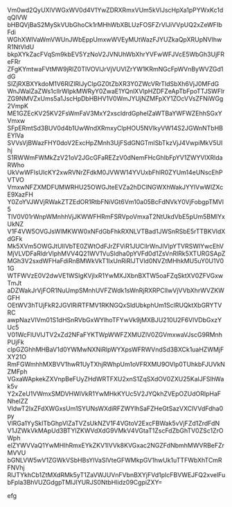 Vm0wd2QyUXlVWGxWV0d4V1YwZDRXRmxVUm5kVlJscHpXa1pPYWxKc1dqQlVW
bHBQVjBaS2MySkVUbGhoCk1rMHhWbXBLUzFOSFZrVlJiVVpUQ2xZeWFIbFdi
WGhXWlVaWmVWUnJWbEppUmxwWVEyMUtWazFJYUZkaQpXRUpNVlhwR1NtVldU
bkpXYkZacFVqSm9kbEV5YzNoV2JVNUhWbXhrYVFwWFJVcE5WbGh3UjFReFRr
ZFgKYmtwaFVtMW9jRlZ0TlVOVlJrVjVUVlZrYW1KRmNGcFpWVnByWVZGd1dG
SlZjRXBXYkdoM1V6RlZlRlJyClpGZ0tZbXR3Y0ZWcVRrTldSbXh6VjJ0MFdG
WnJWalZaZWs1cllrWlpkMWRyY0ZwaE1YQnlXVlpHZDFZeApTbFpoTTJSWFlr
ZG9NMVZxUms5a1JscHpDbHBHV1V0WmJYUjNZMFpXY1ZOcVVsZFNiWGg2VmpK
ME1GZEcKV25KV2FsWmFaV3MxY2xscldrdGphelZaWTBaYWFWZEhhSGxYVmxw
SFpERmtSd3BUV0d4b1UwWndXRmxyClpHOU5NVlkyVW14S2JGWnNTbHBEYlVa
SVVsVjBWazFHY0doV2ExcHpZMnh3UjFSdGNGTmlSbTkzVjJ4VwpiMkV5Ulhj
S1RWWmFWMkZzV21oV2JGcGFaREZzV0dNemFHcGhlbFpYV1ZWYVlXRldaRWho
UkVwWFlsUlcKY2xwRVNrZFdkM0JVWW14YVUxbFhlR0ZYUm14eUNscEhPVTVO
VmxwNFZXMDFUMWRHU25OWGJteEVZa2hDClNGWXhWakJYYlVwWlZXcE9XazFH
Y0ZoYVJWVjRWakZTZEdOR1RtbFNiVGt6Vm10a05BcFdNVkY0VjFobgpTMVl5
TlV0V01rWnpWMnhhVjJKWWFHRmFSRVpoVmxaT2NtUkdVbE5pUm5BMlYxUkNZ
V1F4VW5OVGJsWlMKWW0xNFdGbFhkRXNLVTBad1JWSnRSbE5rTTBKVldXdGFk
Mk5XVm5OWGJtUllVbTE0ZWtOdFJrZFViR1JUCllrWnJlVlpYTVRSWlYwcEhV
MjVLVDFaRldrVlphMVV4Q21WV1VuSldha0pYVFd0d1ZsVnRlRk5XTURGSApZ
MGh3V2sxdWFHaFdiRnBMWkVkT1IxUnRiRlJTVld0NVZtMHhkMU5uY0U1V01G
WTFWVzE0V2dwVE1WSlgKVjIxR1YwMXJXbnBXTW5oaFZqSktXV0ZFVGxwTmJt
aDZWakJrVjFOR1NuUmpSMnhUVFZWdk1sWnRjRXRPClIwVjVVbXhrWVZKWGFH
OEtWV3hTUjFkR2JGVlRiRTFMV1RKNGQxSldUbkphUm1SclRUQktXbGRYTVRC
awpNazVIVm01S1dHSnRVbGxWYlhoTFYwVk9jMXBJU210U2F6VlVDbGxzYUc5
V01WcFlUVlJTV2xZd2NFaFYKTWpWWFZXMUZlV0ZGVmxwaVJscG9RMnhPUjFk
clpGZGhhMHBaV1d0YWMwNXNiRlpWYXpsWFRWVndSd3BXCk1uaHZWMjFXY21O
RmFGWmhhMXBVV1hwR1UyTXhjRWhpUm1oVFRXMU9OVlp0TUhkbFJUVkNZMFph
VGxaWApkekZXVnpBeFUyZHdWRTFXU2xnS1ZqSXdOV0ZXU25KalJFSlhWak5v
Y2xZeU1VWmxSMDVHWlVkR1YwMHkKYUc5V2JYQkhZVEpOZUdORlpHaFNhelZZ
VldwT2IxZFdXWGxsUm1SYUNsWXdiRFZWYlhSaFZHeGtSazVXClVVdFdha0py
VlRGa1YySklTbGhpVlZaTVZsUkNZV1F4VGtoV2ExcFBWak5vVjFZd1ZrdFdN
V1JZWkVkMApUd3BTYlZKWVdXdG9VMkV4VGtaT1ZscFdZbGhTV0ZSc1ZrOWph
elZYWVVaQ1YwMHlhRmxEYkZKV1lVVk8KVGxac2NGZFdNbmhMWVRBeFZrMVVU
bGNLVW5wV1ZGWkVSbHBsYlVaSlVteGFWMkpGV1hwUk1uTTFWbXhTCmRFNVhj
RlJTYkhCb1ZtMXdRMk5yT1ZaVWJUVnFVbnBXYjFVd1pIcFBVWEJFQ2xvelFu
bFpla3BhVUZGdgpTMlJIYURJS0NtbHlidz09CgpiZXY=

efg